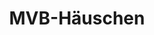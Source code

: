 ---
title: "MVB-Häuschen"
url: /magdeburg/mvb-haeuschen-otto-von-guericke-strasse/
shop: Tickets
---